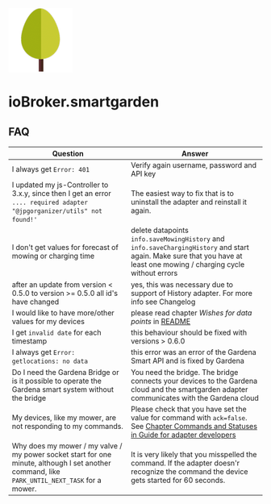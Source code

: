 ![Logo](admin/smartgarden.png) 

# ioBroker.smartgarden

## FAQ


| Question | Answer |
| - | - |
| I always get `Error: 401` | Verify again username, password and API key |
| I updated my js-Controller to 3.x.y, since then I get an error `.... required adapter "@jpgorganizer/utils" not found!'` | The easiest way to fix that is to uninstall the adapter and reinstall it again.|
| I don't get values for forecast of mowing or charging time | delete datapoints `info.saveMowingHistory` and   `info.saveChargingHistory` and start again. Make sure that you have at least one mowing / charging cycle without errors |
| after an update from version < 0.5.0 to version >= 0.5.0 all id's have changed | yes, this was necessary due to support of History adapter. For more info see Changelog |
| I would like to have more/other values for my devices | please read chapter *Wishes for data points* in [README](README.md) |
| I get `invalid date` for each timestamp | this behaviour should be fixed with versions > 0.6.0 |
| I always get `Error: getlocations: no data` | this error was an error of the Gardena Smart API and is fixed by Gardena |
| Do I need the Gardena Bridge or is it possible to operate the Gardena smart system without the bridge | You need the bridge. The bridge connects your devices to the Gardena cloud and the smartgarden adapter communicates with the Gardena cloud |
| My devices, like my mower, are not responding to my commands. | Please check that you have set the value for command with `ack=false`. See [Chapter Commands and Statuses in Guide for adapter developers](https://github.com/ioBroker/ioBroker.docs/blob/master/docs/en/dev/adapterdev.md#commands-and-statuses)|
| Why does my mower / my valve / my power socket start for one minute, although I set another command, like `PARK_UNTIL_NEXT_TASK` for a mower. | It is very likely that you misspelled the command. If the adapter doesn'r recognize the command the device gets started for 60 seconds. |
 


<!--- SVN: $Rev: 2506 $ $Date: 2021-05-13 17:29:49 +0200 (Do, 13 Mai 2021) $ --->